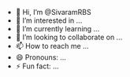 - 👋 Hi, I’m @SivaramRBS
- 👀 I’m interested in ...
- 🌱 I’m currently learning ...
- 💞️ I’m looking to collaborate on ...
- 📫 How to reach me ...
- 😄 Pronouns: ...
- ⚡ Fun fact: ...

<!---
SivaramRBS/SivaramRBS is a ✨ special ✨ repository because its `README.md` (this file) appears on your GitHub profile.
You can click the Preview link to take a look at your changes.
--->
